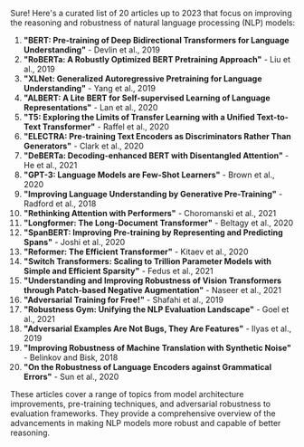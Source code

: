 Sure! Here's a curated list of 20 articles up to 2023 that focus on improving the reasoning and robustness of natural language processing (NLP) models:

1. **"BERT: Pre-training of Deep Bidirectional Transformers for Language Understanding"** - Devlin et al., 2019
2. **"RoBERTa: A Robustly Optimized BERT Pretraining Approach"** - Liu et al., 2019
3. **"XLNet: Generalized Autoregressive Pretraining for Language Understanding"** - Yang et al., 2019
4. **"ALBERT: A Lite BERT for Self-supervised Learning of Language Representations"** - Lan et al., 2020
5. **"T5: Exploring the Limits of Transfer Learning with a Unified Text-to-Text Transformer"** - Raffel et al., 2020
6. **"ELECTRA: Pre-training Text Encoders as Discriminators Rather Than Generators"** - Clark et al., 2020
7. **"DeBERTa: Decoding-enhanced BERT with Disentangled Attention"** - He et al., 2021
8. **"GPT-3: Language Models are Few-Shot Learners"** - Brown et al., 2020
9. **"Improving Language Understanding by Generative Pre-Training"** - Radford et al., 2018
10. **"Rethinking Attention with Performers"** - Choromanski et al., 2021
11. **"Longformer: The Long-Document Transformer"** - Beltagy et al., 2020
12. **"SpanBERT: Improving Pre-training by Representing and Predicting Spans"** - Joshi et al., 2020
13. **"Reformer: The Efficient Transformer"** - Kitaev et al., 2020
14. **"Switch Transformers: Scaling to Trillion Parameter Models with Simple and Efficient Sparsity"** - Fedus et al., 2021
15. **"Understanding and Improving Robustness of Vision Transformers through Patch-based Negative Augmentation"** - Naseer et al., 2021
16. **"Adversarial Training for Free!"** - Shafahi et al., 2019
17. **"Robustness Gym: Unifying the NLP Evaluation Landscape"** - Goel et al., 2021
18. **"Adversarial Examples Are Not Bugs, They Are Features"** - Ilyas et al., 2019
19. **"Improving Robustness of Machine Translation with Synthetic Noise"** - Belinkov and Bisk, 2018
20. **"On the Robustness of Language Encoders against Grammatical Errors"** - Sun et al., 2020

These articles cover a range of topics from model architecture improvements, pre-training techniques, and adversarial robustness to evaluation frameworks. They provide a comprehensive overview of the advancements in making NLP models more robust and capable of better reasoning.